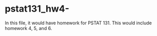 # pstat131_hw4-

In this file, it would have homework for PSTAT 131. This would include homework 4, 5, and 6. 
